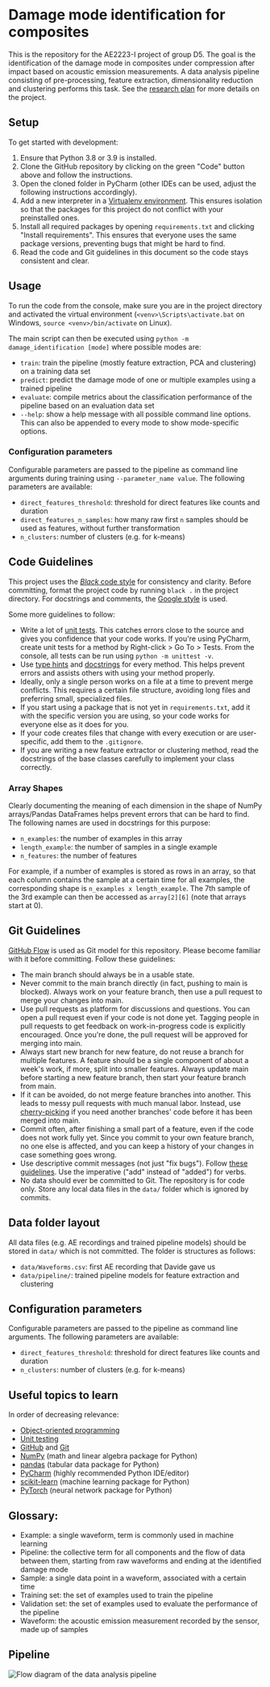 # Damage mode identification for composites
This is the repository for the AE2223-I project of group D5. The goal is the identification of the damage mode in composites under compression after impact based on acoustic emission measurements. A data analysis pipeline consisting of pre-processing, feature extraction, dimensionality reduction and clustering performs this task. See the [research plan](docs/Research_plan.pdf) for more details on the project.


## Setup
To get started with development:
1. Ensure that Python 3.8 or 3.9 is installed.
2. Clone the GitHub repository by clicking on the green "Code" button above and follow the instructions.
3. Open the cloned folder in PyCharm (other IDEs can be used, adjust the following instructions accordingly).
4. Add a new interpreter in a [Virtualenv environment](https://docs.python.org/3/tutorial/venv.html). This ensures isolation so that the packages for this project do not conflict with your preinstalled ones.
5. Install all required packages by opening `requirements.txt` and clicking "Install requirements". This ensures that everyone uses the same package versions, preventing bugs that might be hard to find.
6. Read the code and Git guidelines in this document so the code stays consistent and clear.


## Usage
To run the code from the console, make sure you are in the project directory and activated the virtual environment (`<venv>\Scripts\activate.bat` on Windows, `source <venv>/bin/activate` on Linux).

The main script can then be executed using `python -m damage_identification [mode]` where possible modes are:
* `train`: train the pipeline (mostly feature extraction, PCA and clustering) on a training data set
* `predict`: predict the damage mode of one or multiple examples using a trained pipeline 
* `evaluate`: compile metrics about the classification performance of the pipeline based on an evaluation data set
* `--help`: show a help message with all possible command line options. This can also be appended to every mode to show mode-specific options.

### Configuration parameters

Configurable parameters are passed to the pipeline as command line arguments during training
using `--parameter_name value`. The following parameters are available:

* `direct_features_threshold`: threshold for direct features like counts and duration
* `direct_features_n_samples`: how many raw first `n` samples should be used as features, without further transformation
* `n_clusters`: number of clusters (e.g. for k-means)



## Code Guidelines

This project uses the [_Black_ code style](https://github.com/psf/black) for consistency and clarity. Before committing,
format the project code by running `black .` in the project directory.  For docstrings and comments,
the [Google style](https://google.github.io/styleguide/pyguide.html#38-comments-and-docstrings) is used.

Some more guidelines to follow:
* Write a lot of [unit tests](https://docs.python.org/3/library/unittest.html). This catches errors close to the source and gives you confidence that your code works. If you're using PyCharm, create unit tests for a method by Right-click > Go To > Tests. From the console, all tests can be run using `python -m unittest -v`.
* Use [type hints](https://docs.python.org/3/library/typing.html) and [docstrings](https://google.github.io/styleguide/pyguide.html#38-comments-and-docstrings) for every method. This helps prevent errors and assists others with using your method properly.
* Ideally, only a single person works on a file at a time to prevent merge conflicts. This requires a certain file structure,
  avoiding long files and preferring small, specialized files.
* If you start using a package that is not yet in `requirements.txt`, add it with the specific version you are using, so your code works for everyone else as it does for you.
* If your code creates files that change with every execution or are user-specific, add them to the `.gitignore`.
* If you are writing a new feature extractor or clustering method, read the docstrings of the base classes carefully to implement your class correctly.

### Array Shapes
Clearly documenting the meaning of each dimension in the shape of NumPy arrays/Pandas DataFrames helps prevent errors
that can be hard to find. The following names are used in docstrings for this purpose:

* `n_examples`: the number of examples in this array
* `length_example`: the number of samples in a single example
* `n_features`: the number of features

For example, if a number of examples is stored as rows in an array, so that each column contains the sample at a certain
time for all examples, the corresponding shape is `n_examples x length_example`. The 7th sample of the 3rd example can
then be accessed as `array[2][6]` (note that arrays start at 0).


## Git Guidelines
[GitHub Flow](https://docs.github.com/en/get-started/quickstart/github-flow) is used as Git model for this repository. Please become familiar with it before committing. Follow these guidelines:
* The main branch should always be in a usable state.
* Never commit to the main branch directly (in fact, pushing to main is blocked). Always work on your feature branch, then use a pull request to merge your changes into main.
* Use pull requests as platform for discussions and questions. You can open a pull request even if your code is not done yet. Tagging people in pull requests to get feedback on work-in-progress code is explicitly encouraged. Once you're done, the pull request will be approved for merging into main.
* Always start new branch for new feature, do not reuse a branch for multiple features. A feature should be a single component of about a week's work, if more, split into smaller features. Always update main before starting a new feature branch, then start your feature branch from main.
* If it can be avoided, do not merge feature branches into another. This leads to messy pull requests with much manual labor. Instead, use [cherry-picking](https://gitbetter.substack.com/p/how-to-use-git-cherry-pick-effectively) if you need another branches' code before it has been merged into main.
* Commit often, after finishing a small part of a feature, even if the code does not work fully yet. Since you commit to your own feature branch, no one else is affected, and you can keep a history of your changes in case something goes wrong.
* Use descriptive commit messages (not just "fix bugs"). Follow [these guidelines](https://gist.github.com/robertpainsi/b632364184e70900af4ab688decf6f53). Use the imperative ("add" instead of "added") for verbs.
* No data should ever be committed to Git. The repository is for code only. Store any local data files in the `data/` folder which is ignored by commits.



## Data folder layout
All data files (e.g. AE recordings and trained pipeline models) should be stored in `data/` which is not committed. The folder is structures as follows:
* `data/Waveforms.csv`: first AE recording that Davide gave us
* `data/pipeline/`: trained pipeline models for feature extraction and clustering



## Configuration parameters
Configurable parameters are passed to the pipeline as command line arguments. The following parameters are available:
* `direct_features_threshold`: threshold for direct features like counts and duration
* `n_clusters`: number of clusters (e.g. for k-means)



## Useful topics to learn
In order of decreasing relevance:
* [Object-oriented programming](https://realpython.com/python3-object-oriented-programming/)
* [Unit testing](https://docs.python.org/3/library/unittest.html)
* [GitHub](https://docs.github.com/en/get-started/quickstart/hello-world) and [Git](https://docs.github.com/en/get-started/using-git/about-git)
* [NumPy](https://numpy.org/devdocs/user/quickstart.html) (math and linear algebra package for Python)
* [pandas](https://pandas.pydata.org/docs/user_guide/10min.html) (tabular data package for Python)
* [PyCharm](https://www.jetbrains.com/pycharm/) (highly recommended Python IDE/editor)
* [scikit-learn](https://scikit-learn.org/stable/getting_started.html) (machine learning package for Python)
* [PyTorch](https://pytorch.org/tutorials/beginner/basics/intro.html) (neural network package for Python)


## Glossary:
* Example: a single waveform, term is commonly used in machine learning
* Pipeline: the collective term for all components and the flow of data between them, starting from raw waveforms and ending at the identified damage mode
* Sample: a single data point in a waveform, associated with a certain time
* Training set: the set of examples used to train the pipeline
* Validation set: the set of examples used to evaluate the performance of the pipeline
* Waveform: the acoustic emission measurement recorded by the sensor, made up of samples


## Pipeline
![Flow diagram of the data analysis pipeline](docs/data_analysis_pipeline.png)

